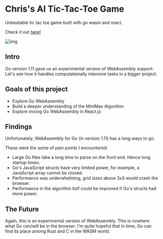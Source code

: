 # Chris's AI Tic-Tac-Toe Game
Unbeatable tic tac toe game built with go wasm and react.

Check it out [here!](https://chris-tac-toe.netlify.com/)

![img](https://images.unsplash.com/photo-1536743939714-23ec5ac2dbae?ixlib=rb-0.3.5&ixid=eyJhcHBfaWQiOjEyMDd9&s=2bda9458d5506c648953ffba2dd76fd1&auto=format&fit=crop&w=3474&q=80)

## Intro
Go version 1.11 gave us an experimental version of WebAssembly support. Let's see how it handles computationally intensive tasks in a bigger project.

## Goals of this project

* Explore Go WebAssembly
* Build a deeper understanding of the MiniMax Algorithm
* Explore mixing Go WebAssembly in React.js


## Findings

Unfortunately, WebAssembly for Go (in version 1.11) has a long ways to go.

These were the some of pain points I encountered:

* Large Go files take a long time to parse on the front end. Hence long startup times.
* Go's JavaScript structs have very limited power, for example, a JavaScript array cannot be cloned.
* Performance was underwhelming, grid sizes above 3x3 would crash the browser.
* Performance in the algorithm itslf could be improved if Go's structs had more power.

## The Future

Again, this is an experimental version of WebAssembly. This is nowhere what Go can/will be in the browser. I'm quite hopeful that in time, Go can find its place among Rust and C in the WASM world.
